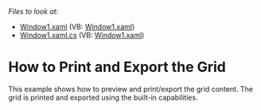 <!-- default file list -->
*Files to look at*:

* [Window1.xaml](./CS/DXGrid_PrintGrid/Window1.xaml) (VB: [Window1.xaml](./VB/DXGrid_PrintGrid/Window1.xaml))
* [Window1.xaml.cs](./CS/DXGrid_PrintGrid/Window1.xaml.cs) (VB: [Window1.xaml](./VB/DXGrid_PrintGrid/Window1.xaml))
<!-- default file list end -->
# How to Print and Export the Grid


<p>This example shows how to preview and print/export the grid content. The grid is printed and exported using the built-in capabilities.</p>

<br/>


